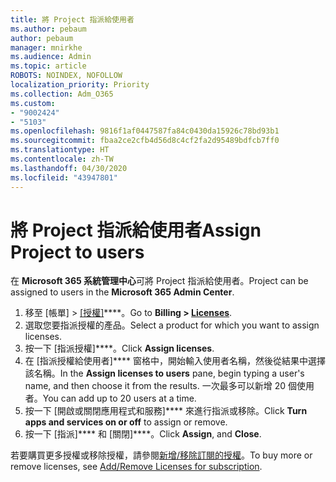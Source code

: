 ```yaml
---
title: 將 Project 指派給使用者
ms.author: pebaum
author: pebaum
manager: mnirkhe
ms.audience: Admin
ms.topic: article
ROBOTS: NOINDEX, NOFOLLOW
localization_priority: Priority
ms.collection: Adm_O365
ms.custom:
- "9002424"
- "5103"
ms.openlocfilehash: 9816f1af0447587fa84c0430da15926c78bd93b1
ms.sourcegitcommit: fbaa2ce2cfb4d56d8c4cf2fa2d95489bdfcb7ff0
ms.translationtype: HT
ms.contentlocale: zh-TW
ms.lasthandoff: 04/30/2020
ms.locfileid: "43947801"
---
```

# <a name="assign-project-to-users"></a><span data-ttu-id="7543a-102">將 Project 指派給使用者</span><span class="sxs-lookup"><span data-stu-id="7543a-102">Assign Project to users</span></span>

<span data-ttu-id="7543a-103">在 **Microsoft 365 系統管理中心**可將 Project 指派給使用者。</span><span class="sxs-lookup"><span data-stu-id="7543a-103">Project can be assigned to users in the **Microsoft 365 Admin Center**.</span></span>

1. <span data-ttu-id="7543a-104">移至 [帳單] > [[授權]](https://go.microsoft.com/fwlink/p/?linkid=842264)\*\*\*\*。</span><span class="sxs-lookup"><span data-stu-id="7543a-104">Go to **Billing > [Licenses](https://go.microsoft.com/fwlink/p/?linkid=842264)**.</span></span>
2. <span data-ttu-id="7543a-105">選取您要指派授權的產品。</span><span class="sxs-lookup"><span data-stu-id="7543a-105">Select a product for which you want to assign licenses.</span></span>
3. <span data-ttu-id="7543a-106">按一下 [指派授權]\*\*\*\*。</span><span class="sxs-lookup"><span data-stu-id="7543a-106">Click **Assign licenses**.</span></span>
4. <span data-ttu-id="7543a-107">在 [指派授權給使用者]\*\*\*\* 窗格中，開始輸入使用者名稱，然後從結果中選擇該名稱。</span><span class="sxs-lookup"><span data-stu-id="7543a-107">In the **Assign licenses to users** pane, begin typing a user's name, and then choose it from the results.</span></span> <span data-ttu-id="7543a-108">一次最多可以新增 20 個使用者。</span><span class="sxs-lookup"><span data-stu-id="7543a-108">You can add up to 20 users at a time.</span></span>
5. <span data-ttu-id="7543a-109">按一下 [開啟或關閉應用程式和服務]\*\*\*\* 來進行指派或移除。</span><span class="sxs-lookup"><span data-stu-id="7543a-109">Click **Turn apps and services on or off** to assign or remove.</span></span>
6. <span data-ttu-id="7543a-110">按一下 [指派]\*\*\*\* 和 [關閉]\*\*\*\*。</span><span class="sxs-lookup"><span data-stu-id="7543a-110">Click **Assign**, and **Close**.</span></span>

<span data-ttu-id="7543a-111">若要購買更多授權或移除授權，請參閱[新增/移除訂閱的授權](https://docs.microsoft.com/microsoft-365/commerce/licenses/buy-licenses?view=o365-worldwide#add-or-remove-licenses-for-your-business-subscription)。</span><span class="sxs-lookup"><span data-stu-id="7543a-111">To buy more or remove licenses, see [Add/Remove Licenses for subscription](https://docs.microsoft.com/microsoft-365/commerce/licenses/buy-licenses?view=o365-worldwide#add-or-remove-licenses-for-your-business-subscription).</span></span>

